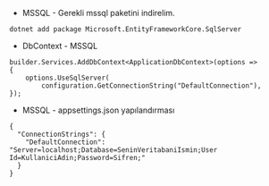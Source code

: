 * MSSQL  - Gerekli mssql paketini indirelim. 
```razor
dotnet add package Microsoft.EntityFrameworkCore.SqlServer
```

* DbContext - MSSQL

```razor
builder.Services.AddDbContext<ApplicationDbContext>(options =>
{
    options.UseSqlServer(
        configuration.GetConnectionString("DefaultConnection"),
});

```

* MSSQL - appsettings.json yapılandırması
```razor
{
  "ConnectionStrings": {
    "DefaultConnection": "Server=localhost;Database=SeninVeritabaniIsmin;User Id=KullaniciAdin;Password=Sifren;"
  }
}
```
